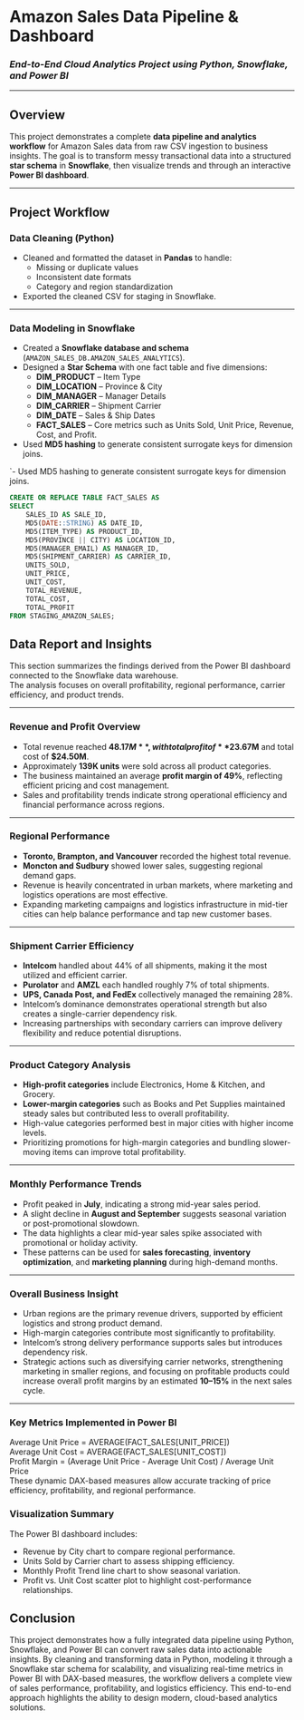 # Amazon Sales Data Pipeline & Dashboard
### *End-to-End Cloud Analytics Project using Python, Snowflake, and Power BI*

---

## Overview
This project demonstrates a complete **data pipeline and analytics workflow** for Amazon Sales data from raw CSV ingestion to business insights.  The goal is to transform messy transactional data into a structured **star schema** in **Snowflake**, then visualize trends and through an interactive **Power BI dashboard**.

---

## Project Workflow

###  Data Cleaning (Python)
- Cleaned and formatted the dataset in **Pandas** to handle:
  - Missing or duplicate values  
  - Inconsistent date formats  
  - Category and region standardization  
- Exported the cleaned CSV for staging in Snowflake.

---

### Data Modeling in Snowflake
- Created a **Snowflake database and schema** (`AMAZON_SALES_DB.AMAZON_SALES_ANALYTICS`).  
- Designed a **Star Schema** with one fact table and five dimensions:
  - **DIM_PRODUCT** – Item Type  
  - **DIM_LOCATION** – Province & City  
  - **DIM_MANAGER** – Manager Details  
  - **DIM_CARRIER** – Shipment Carrier  
  - **DIM_DATE** – Sales & Ship Dates  
  - **FACT_SALES** – Core metrics such as Units Sold, Unit Price, Revenue, Cost, and Profit.  
- Used **MD5 hashing** to generate consistent surrogate keys for dimension joins.

`- Used MD5 hashing to generate consistent surrogate keys for dimension joins.

```sql
CREATE OR REPLACE TABLE FACT_SALES AS
SELECT
    SALES_ID AS SALE_ID,
    MD5(DATE::STRING) AS DATE_ID,
    MD5(ITEM_TYPE) AS PRODUCT_ID,
    MD5(PROVINCE || CITY) AS LOCATION_ID,
    MD5(MANAGER_EMAIL) AS MANAGER_ID,
    MD5(SHIPMENT_CARRIER) AS CARRIER_ID,
    UNITS_SOLD,
    UNIT_PRICE,
    UNIT_COST,
    TOTAL_REVENUE,
    TOTAL_COST,
    TOTAL_PROFIT
FROM STAGING_AMAZON_SALES;
```
## Data Report and Insights

This section summarizes the findings derived from the Power BI dashboard connected to the Snowflake data warehouse.  
The analysis focuses on overall profitability, regional performance, carrier efficiency, and product trends.

---

### Revenue and Profit Overview
- Total revenue reached **$48.17M**, with total profit of **$23.67M** and total cost of **$24.50M**.  
- Approximately **139K units** were sold across all product categories.  
- The business maintained an average **profit margin of 49%**, reflecting efficient pricing and cost management.  
- Sales and profitability trends indicate strong operational efficiency and financial performance across regions.

---

### Regional Performance
- **Toronto, Brampton, and Vancouver** recorded the highest total revenue.  
- **Moncton and Sudbury** showed lower sales, suggesting regional demand gaps.  
- Revenue is heavily concentrated in urban markets, where marketing and logistics operations are most effective.  
- Expanding marketing campaigns and logistics infrastructure in mid-tier cities can help balance performance and tap new customer bases.

---

### Shipment Carrier Efficiency
- **Intelcom** handled about 44% of all shipments, making it the most utilized and efficient carrier.  
- **Purolator** and **AMZL** each handled roughly 7% of total shipments.  
- **UPS, Canada Post, and FedEx** collectively managed the remaining 28%.  
- Intelcom’s dominance demonstrates operational strength but also creates a single-carrier dependency risk.  
- Increasing partnerships with secondary carriers can improve delivery flexibility and reduce potential disruptions.

---

### Product Category Analysis
- **High-profit categories** include Electronics, Home & Kitchen, and Grocery.  
- **Lower-margin categories** such as Books and Pet Supplies maintained steady sales but contributed less to overall profitability.  
- High-value categories performed best in major cities with higher income levels.  
- Prioritizing promotions for high-margin categories and bundling slower-moving items can improve total profitability.

---

### Monthly Performance Trends
- Profit peaked in **July**, indicating a strong mid-year sales period.  
- A slight decline in **August and September** suggests seasonal variation or post-promotional slowdown.  
- The data highlights a clear mid-year sales spike associated with promotional or holiday activity.  
- These patterns can be used for **sales forecasting**, **inventory optimization**, and **marketing planning** during high-demand months.

---

### Overall Business Insight
- Urban regions are the primary revenue drivers, supported by efficient logistics and strong product demand.  
- High-margin categories contribute most significantly to profitability.  
- Intelcom’s strong delivery performance supports sales but introduces dependency risk.  
- Strategic actions such as diversifying carrier networks, strengthening marketing in smaller regions, and focusing on profitable products could increase overall profit margins by an estimated **10–15%** in the next sales cycle.

---


### Key Metrics Implemented in Power BI
Average Unit Price = AVERAGE(FACT_SALES[UNIT_PRICE])  
Average Unit Cost = AVERAGE(FACT_SALES[UNIT_COST])  
Profit Margin = (Average Unit Price - Average Unit Cost) / Average Unit Price  
These dynamic DAX-based measures allow accurate tracking of price efficiency, profitability, and regional performance.

### Visualization Summary
The Power BI dashboard includes:
- Revenue by City chart to compare regional performance.
- Units Sold by Carrier chart to assess shipping efficiency.
- Monthly Profit Trend line chart to show seasonal variation.
- Profit vs. Unit Cost scatter plot to highlight cost-performance relationships.

## Conclusion
This project demonstrates how a fully integrated data pipeline using Python, Snowflake, and Power BI can convert raw sales data into actionable insights. By cleaning and transforming data in Python, modeling it through a Snowflake star schema for scalability, and visualizing real-time metrics in Power BI with DAX-based measures, the workflow delivers a complete view of sales performance, profitability, and logistics efficiency. This end-to-end approach highlights the ability to design modern, cloud-based analytics solutions.

